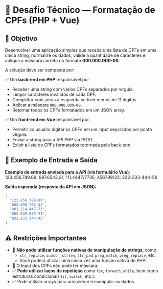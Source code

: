 # 🚀 Desafio Técnico — Formatação de CPFs (PHP + Vue)

## 🎯 Objetivo

Desenvolver uma aplicação simples que receba uma lista de CPFs em uma única string, normalize os dados, valide a quantidade de caracteres e aplique a máscara correta no formato **000.000.000-00**.

A solução deve ser composta por:

✅ Um **back-end em PHP** responsável por:
- Receber uma string com vários CPFs separados por vírgula.
- Limpar caracteres inválidos de cada CPF.
- Completar com zeros à esquerda se tiver menos de 11 dígitos.
- Aplicar a máscara `000.000.000-00`.
- Retornar todos os CPFs formatados em um JSON array.

✅ Um **front-end em Vue** responsável por:
- Permitir ao usuário digitar os CPFs em um input separados por ponto vírgula.
- Enviar a string para a API PHP via POST.
- Exibir a lista de CPFs formatados retornada pelo back-end.

## 🔎 Exemplo de Entrada e Saída

**Exemplo de entrada enviada para a API (via formulário Vue):**
123.456.789.09; 987.6543.21; 111.4447/7735; 456789123; 222-333-444-56

**Saída esperada (resposta da API em JSON):**

```json
[
  "123.456.789-09",
  "000.098.765-43",
  "001.114.447-73",
  "000.045.678-91",
  "022.233.344-45"
]
```

## ⚠️ Restrições Importantes

- 🚫 **Não pode utilizar funções nativas de manipulação de strings**, como:
  - `str_replace`, `substr`, `strlen`, `str_pad`, `preg_match`, `preg_replace`, etc.
  - Você poderá utilizar uma única vez uma função nativa do PHP.
- 🚫 O Input dos CPFs não pode ter máscara.
- ✅ **Pode utilizar laços de repetição** como `for`, `foreach`, `while`, bem como estruturas condicionais (`if`, `switch`, etc.).
- ✅ Pode utilizar arrays para armazenar e manipular os dados.

